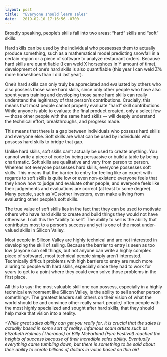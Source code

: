 ```yaml
---
layout: post
title:  "Everyone should learn sales"
date:   2019-02-10 17:16:56 -0700
---
```


Broadly speaking, people’s skills fall into two areas: “hard” skills and “soft” skills. 

Hard skills can be used by the individual who possesses them to actually produce something, such as a mathematical model predicting snowfall in a certain region or a piece of software to analyze restaurant orders. Because hard skills are quantifiable (I can weld X horseshoes in Y amount of time), development of one’s hard skills is also quantifiable (this year I can weld Z% more horseshoes than I did last year). 

One’s hard skills can only truly be appreciated and evaluated by others who also possess those same hard skills, since only other people who have also spent years training and developing those same hard skills can really understand the legitimacy of that person’s contributions. Crucially, this means that most people cannot properly evaluate “hard” skill contributions. While anyone is able to evaluate the final product created, only a select few — those other people with the same hard skills — will deeply understand the technical effort, breakthroughs, and progress made. 

This means that there is a gap between individuals who possess hard skills and everyone else. Soft skills are what can be used by individuals who possess hard skills to bridge that gap.  

Unlike hard skills, soft skills can’t actually be used to create anything. You cannot write a piece of code by being persuasive or build a table by being charismatic. Soft skills are qualitative and vary from person to person. Whereas not everyone possesses hard skills, everyone possesses soft skills. This means that the barrier to entry for feeling like an expert with regards to soft skills is quite low or even non-existent: everyone feels that they know how to judge and evaluate other people, and everyone feels like their judgements and evaluations are correct (at least to some degree). Many people, such as VCs/other investors, even make a living from evaluating other people’s soft skills. 

The true value of soft skills lies in the fact that they can be used to motivate others who have hard skills to create and build things they would not have otherwise. I call this the “ability to sell”. The ability to sell is the ability that contributes most to a person’s success and yet is one of the most under-valued skills in Silicon Valley. 

Most people in Silicon Valley are highly technical and are not interested in developing the skill of selling. Because the barrier to entry is seen as too low (anyone can sell things, but not anyone can write a highly complex piece of software), most technical people simply aren’t interested. Technically difficult problems with high barriers to entry are much more alluring to people with hard skills, especially since they had to work for years to get to a point where they could even solve those problems in the first place. 

All this to say: the most valuable skill one can possess, especially in a highly technical environment like Silicon Valley, is the ability to sell another person something`*`. The greatest leaders sell others on their vision of what the world should be and convince other really smart people,I  often people with the most highly specialized and sought after hard skills, that they should help make that vision into a reality. 

`*`*While great sales ability can get you really far, it is crucial that the sales is actually based in some sort of reality. Infamous scam artists such as Elizabeth Holmes (Theranos) or Billy McFarland (Fyre Festival) reached the heights of success because of their incredible sales ability. Eventually everything came tumbling down, but there is something to be said about their ability to create billions of dollars in value based on thin air!* 